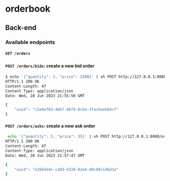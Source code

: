 # orderbook


## Back-end

### Available endpoints

##### `GET /orders`

#### `POST /orders/bids`: create a new bid order

```bash
$ echo '{"quantity": 2, "price": 3500}' | xh POST http://127.0.0.1:8080/orders/bids 
HTTP/1.1 200 OK
Content-Length: 47
Content-Type: application/json
Date: Wed, 28 Jun 2023 21:55:50 GMT

{
    "uuid": "c2e9ef83-46bf-4bf9-8cba-3fac6aeb04c7"
}
```

#### `POST /orders/asks`: create a new ask order

```bash
 echo '{"quantity": 5, "price": 35}' | xh POST http://127.0.0.1:8080/orders/asks
HTTP/1.1 200 OK
Content-Length: 47
Content-Type: application/json
Date: Wed, 28 Jun 2023 21:57:47 GMT

{
    "uuid": "e26bde4c-ca03-4328-82e4-d0c99c14bd1a"
}
```